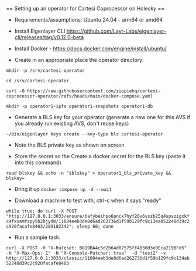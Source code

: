 == Setting up an operator for Cartesi Coprocessor on Holesky == 

* Requirements/assumptions: Ubuntu 24.04 - arm64 or amd64
* Install Eigenlayer CLI https://github.com/Layr-Labs/eigenlayer-cli/releases/tag/v0.12.0-beta
* Install Docker - https://docs.docker.com/engine/install/ubuntu/

* Create in an appropriate place the operator directory:

```mkdir -p /srv/cartesi-operator```

```cd /srv/cartesi-operator```

```curl -O https://raw.githubusercontent.com/zippiehq/cartesi-coprocessor-operator/refs/heads/main/docker-compose.yaml```

```mkdir -p operator1-ipfs operator1-snapshots operator1-db```

* Generate a BLS key for your operator (generate a new one for this AVS if you already run existing AVS, don't reuse keys)

```~/bin/eigenlayer keys create --key-type bls cartesi-operator```

- Note the BLS private key as shown on screen

* Store the secret so the Create a docker secret for the BLS key (paste it into this command)

```read blskey && echo -n "$blskey" > operator1_bls_private_key && blskey=```
 
* Bring it up
```docker compose up -d --wait```

* Download a machine to test with, ctrl-c when it says "ready"

```while true; do curl -X POST "http://127.0.0.1:3033/ensure/bafybeihpo6pncx7hyf26v6vszb25q4spszigxkfc4fxvamfzpy5b2bjydm/11084eeb3de8d6ad262736d1f59b129fc9c134ab52248d39c2c920facafe8403/289182342"; sleep 60; done```

* Run a sample task:

```curl -X POST -H "X-Ruleset: B819BA4c5d2b64d07575ff4B30d3e0Eca219BFd5" -H "X-Max-Ops: 1" -H "X-Console-Putchar: true"  -d "test2" -v http://127.0.0.1:3033/classic/11084eeb3de8d6ad262736d1f59b129fc9c134ab52248d39c2c920facafe8403```